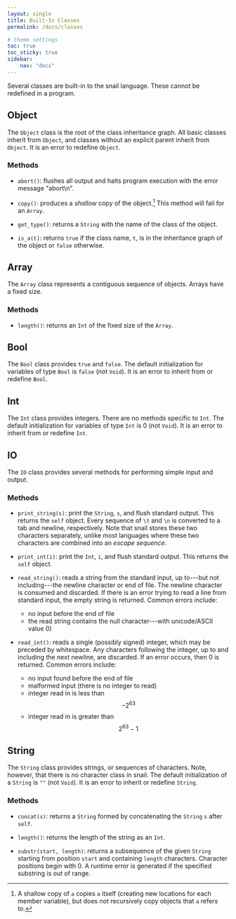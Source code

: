 ```yaml
---
layout: single
title: Built-In Classes
permalink: /docs/classes

# theme settings
toc: true
toc_sticky: true
sidebar:
    nav: "docs"
---
```


Several classes are built-in to the snail language.  These cannot be redefined
in a program.

## Object

The `Object` class is the root of the class inheritance graph.  All basic
classes inherit from `Object`, and classes without an explicit parent inherit
from `Object`.  It is an error to redefine `Object`.

### Methods

* `abort()`: flushes all output and halts program execution with the
  error message "abort\n".

* `copy()`: produces a *shallow* copy of the object.[^1] This method will fail
  for an `Array`.

* `get_type()`: returns a `String` with the name of the class of the object.

* `is_a(t)`: returns `true` if the class name, `t`, is in the inheritance graph
  of the object or `false` otherwise.

## Array

The `Array` class represents a contiguous sequence of objects.  Arrays have a
fixed size.

### Methods

* `length()`: returns an `Int` of the fixed size of the `Array`.

## Bool

The `Bool` class provides `true` and `false`.  The default initialization for
variables of type `Bool` is `false` (not `Void`).  It is an error to inherit
from or redefine `Bool`.

## Int

The `Int` class provides integers.  There are no methods specific to `Int`.  The
default initialization for variables of type `Int` is 0 (not `Void`).  It is an
error to inherit from or redefine `Int`.

## IO
The `IO` class provides several methods for performing simple input and output.

### Methods

* `print_string(s)`: print the `String`, `s`, and flush standard output.  This
  returns the `self` object.  Every sequence of `\t` and `\n` is converted to a
  tab and newline, respectively.  Note that snail stores these two characters
  separately, unlike most languages where these two characters are combined into
  an *escape sequence*.

* `print_int(i)`: print the `Int`, `i`, and flush standard output.  This returns
  the `self` object.

* `read_string()`: reads a string from the standard input, up to---but not
  including---the newline character or end of file.  The newline character is
  consumed and discarded.  If there is an error trying to read a line from
  standard input, the empty string is returned.  Common errors include:
    + no input before the end of file
    + the read string contains the null character---with unicode/ASCII value 0)

* `read_int()`: reads a single (possibly signed) integer, which may be preceded by
  whitespace.  Any characters following the integer, up to and including the
  next newline, are discarded.  If an error occurs, then 0 is returned.  Common
  errors include:
    + no input found before the end of file
    + malformed input (there is no integer to read)
    + integer read in is less than $$-2^{63}$$
    + integer read in is greater than $$2^{63}-1$$

## String
The `String` class provides strings, or sequences of characters.  Note, however,
that there is no character class in snail.  The default initialization of a
`String` is `""` (not `Void`).  It is an error to inherit or redefine `String`.

### Methods

* `concat(s)`: returns a `String` formed by concatenating the `String` `s` after
  `self`.

* `length()`: returns the length of the string as an `Int`.

* `substr(start, length)`: returns a subsequence of the given `String` starting
  from position `start` and containing `length` characters.  Character positions
  begin with 0.  A runtime error is generated if the specified substring is out
  of range.

[^1]: A shallow copy of `a` copies `a` itself (creating new locations for each
    member variable), but does not recursively copy objects that `a` refers to.